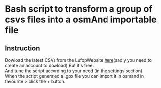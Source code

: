 # Bash script to transform a group of csvs files into a osmAnd importable file

## Instruction
Dowload the latest CSVs from the LufopWebsite 
[here](https://lufop.net/zones-de-danger-france-et-europe-asc-et-csv/)(sadly you need to create an account to dowload) But it's free.  
And tune the script according to your need (in the settings section)  
When the script generated a .gpx file you can import it in osmand in favourite > click the + button.
